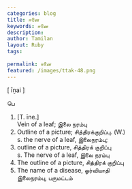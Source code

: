 ```yaml
---
categories: blog
title: ஈனை
keywords: ஈனை
description: 
author: Tamilan
layout: Ruby
tags: 
 
permalink: ஈனை
featured: /images/ttak-48.png
---
```

  
[ īṉai ]  
  
பெ  
1. [T. īne.]  
Vein of a leaf; இலை நரம்பு  
2. Outline of a picture; சித்திரக்குறிப்பு. (W.)  
s. the nerve of a leaf, இலைநரம்பு;  
2. outline of a picture, சித்திரக் குறிப்பு  
s. The nerve of a leaf, இலை நரம்பு  
2. The outline of a picture, சித்திரக் குறிப்பு  
3. The name of a disease, ஓர்வியாதி  
இலைநரம்பு, பருமட்டம்